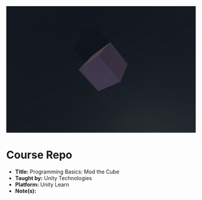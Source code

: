<div align="center">
  <img alt="Preview" src="./Images/hero.gif" width="800">
</div>

# Course Repo

- **Title:** Programming Basics: Mod the Cube
- **Taught by:** Unity Technologies
- **Platform:** Unity Learn
- **Note(s):**
